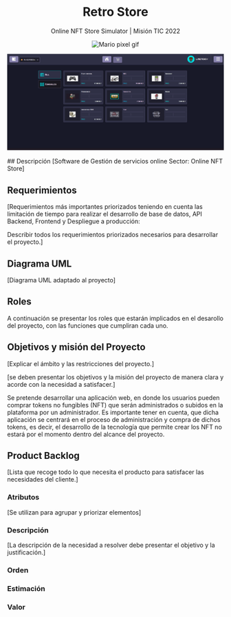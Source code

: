 <div style="text-align: center;">
<h1>Retro Store</h1>

Online NFT Store Simulator | Misión TIC 2022

<img src="https://media.giphy.com/media/McDxBilGiX2WaT1YLQ/giphy.gif" width="100rem" alt="Mario pixel gif">

![website screenshot](.assets/mockups/store.png)
</div>
## Descripción
[Software de Gestión de servicios online 
Sector: Online NFT Store]

## Requerimientos
[Requerimientos más importantes priorizados teniendo en cuenta las limitación de tiempo para realizar el desarrollo de base de datos, API Backend, Frontend y Despliegue a producción:

Describir todos los requerimientos priorizados necesarios para desarrollar el proyecto.]

## Diagrama UML
[Diagrama UML adaptado al proyecto]

## Roles
A continuación se presentar los roles que estarán implicados en el desarollo del proyecto, con las funciones que cumpliran cada uno.



## Objetivos y misión del Proyecto

[Explicar el ámbito y las restricciones del proyecto.]

[se deben presentar los objetivos y la misión del proyecto de manera clara y acorde con la necesidad a satisfacer.]

Se pretende desarrollar una aplicación web, en donde los usuarios pueden comprar tokens no fungibles (NFT) que serán administrados o subidos en la plataforma por un administrador. Es importante tener en cuenta, que dicha aplicación se centrará en el proceso de administración y compra de dichos tokens, es decir, el desarrollo de la tecnología que permite crear los NFT no estará por el momento dentro del alcance del proyecto.

## Product Backlog

[Lista que recoge todo lo que necesita el producto para satisfacer las necesidades del cliente.]

### Atributos 

[Se utilizan para agrupar y priorizar elementos]

### Descripción
[La descripción de la necesidad a resolver debe presentar el objetivo y la justificación.]
### Orden
### Estimación
### Valor


